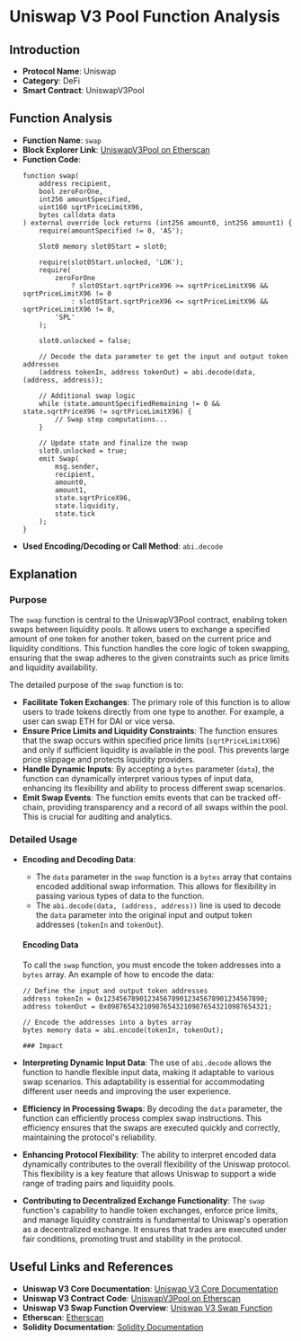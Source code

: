 # Uniswap V3 Pool Function Analysis

## Introduction
- **Protocol Name**: Uniswap
- **Category**: DeFi
- **Smart Contract**: UniswapV3Pool

## Function Analysis
- **Function Name**: `swap`
- **Block Explorer Link**: [UniswapV3Pool on Etherscan](https://etherscan.io/address/0x8ad599c3a0ff1de082011efddc58f1908eb6e6d8#code)
- **Function Code**:
    ```solidity
    function swap(
        address recipient,
        bool zeroForOne,
        int256 amountSpecified,
        uint160 sqrtPriceLimitX96,
        bytes calldata data
    ) external override lock returns (int256 amount0, int256 amount1) {
        require(amountSpecified != 0, 'AS');

        Slot0 memory slot0Start = slot0;

        require(slot0Start.unlocked, 'LOK');
        require(
            zeroForOne
                ? slot0Start.sqrtPriceX96 >= sqrtPriceLimitX96 && sqrtPriceLimitX96 != 0
                : slot0Start.sqrtPriceX96 <= sqrtPriceLimitX96 && sqrtPriceLimitX96 != 0,
            'SPL'
        );

        slot0.unlocked = false;

        // Decode the data parameter to get the input and output token addresses
        (address tokenIn, address tokenOut) = abi.decode(data, (address, address));

        // Additional swap logic
        while (state.amountSpecifiedRemaining != 0 && state.sqrtPriceX96 != sqrtPriceLimitX96) {
            // Swap step computations...
        }

        // Update state and finalize the swap
        slot0.unlocked = true;
        emit Swap(
            msg.sender,
            recipient,
            amount0,
            amount1,
            state.sqrtPriceX96,
            state.liquidity,
            state.tick
        );
    }
    ```
- **Used Encoding/Decoding or Call Method**: `abi.decode`

## Explanation
### Purpose
The `swap` function is central to the UniswapV3Pool contract, enabling token swaps between liquidity pools. It allows users to exchange a specified amount of one token for another token, based on the current price and liquidity conditions. This function handles the core logic of token swapping, ensuring that the swap adheres to the given constraints such as price limits and liquidity availability.

The detailed purpose of the `swap` function is to:
- **Facilitate Token Exchanges**: The primary role of this function is to allow users to trade tokens directly from one type to another. For example, a user can swap ETH for DAI or vice versa.
- **Ensure Price Limits and Liquidity Constraints**: The function ensures that the swap occurs within specified price limits (`sqrtPriceLimitX96`) and only if sufficient liquidity is available in the pool. This prevents large price slippage and protects liquidity providers.
- **Handle Dynamic Inputs**: By accepting a `bytes` parameter (`data`), the function can dynamically interpret various types of input data, enhancing its flexibility and ability to process different swap scenarios.
- **Emit Swap Events**: The function emits events that can be tracked off-chain, providing transparency and a record of all swaps within the pool. This is crucial for auditing and analytics.

### Detailed Usage
- **Encoding and Decoding Data**:
  - The `data` parameter in the `swap` function is a `bytes` array that contains encoded additional swap information. This allows for flexibility in passing various types of data to the function.
  - The `abi.decode(data, (address, address))` line is used to decode the `data` parameter into the original input and output token addresses (`tokenIn` and `tokenOut`).

  #### Encoding Data
  To call the `swap` function, you must encode the token addresses into a `bytes` array.
  An example of how to encode the data:
  ```solidity
  // Define the input and output token addresses
  address tokenIn = 0x1234567890123456789012345678901234567890;
  address tokenOut = 0x0987654321098765432109876543210987654321;

  // Encode the addresses into a bytes array
  bytes memory data = abi.encode(tokenIn, tokenOut);

  ### Impact
- **Interpreting Dynamic Input Data**: The use of `abi.decode` allows the function to handle flexible input data, making it adaptable to various swap scenarios. This adaptability is essential for accommodating different user needs and improving the user experience.
- **Efficiency in Processing Swaps**: By decoding the `data` parameter, the function can efficiently process complex swap instructions. This efficiency ensures that the swaps are executed quickly and correctly, maintaining the protocol's reliability.
- **Enhancing Protocol Flexibility**: The ability to interpret encoded data dynamically contributes to the overall flexibility of the Uniswap protocol. This flexibility is a key feature that allows Uniswap to support a wide range of trading pairs and liquidity pools.
- **Contributing to Decentralized Exchange Functionality**: The `swap` function's capability to handle token exchanges, enforce price limits, and manage liquidity constraints is fundamental to Uniswap's operation as a decentralized exchange. It ensures that trades are executed under fair conditions, promoting trust and stability in the protocol.



## Useful Links and References

- **Uniswap V3 Core Documentation**: [Uniswap V3 Core Documentation](https://uniswap.org/docs/v3/)
- **Uniswap V3 Contract Code**: [UniswapV3Pool on Etherscan](https://etherscan.io/address/0x8ad599c3a0ff1de082011efddc58f1908eb6e6d8#code)
- **Uniswap V3 Swap Function Overview**: [Uniswap V3 Swap Function](https://docs.uniswap.org/protocol/reference/core/libraries/SwapMath)
- **Etherscan**: [Etherscan](https://etherscan.io/)
- **Solidity Documentation**: [Solidity Documentation](https://docs.soliditylang.org/)
